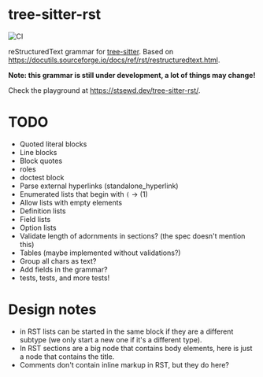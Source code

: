 # tree-sitter-rst

![CI](https://github.com/stsewd/tree-sitter-rst/workflows/CI/badge.svg)

reStructuredText grammar for [tree-sitter](https://tree-sitter.github.io/tree-sitter/).
Based on <https://docutils.sourceforge.io/docs/ref/rst/restructuredtext.html>.

**Note: this grammar is still under development, a lot of things may change!**

Check the playground at <https://stsewd.dev/tree-sitter-rst/>.

# TODO

- Quoted literal blocks
- Line blocks
- Block quotes
- roles
- doctest block
- Parse external hyperlinks (standalone_hyperlink)
- Enumerated lists that begin with `(` -> (1)
- Allow lists with empty elements
- Definition lists
- Field lists
- Option lists
- Validate length of adornments in sections? (the spec doesn't mention this)
- Tables (maybe implemented without validations?)
- Group all chars as text?
- Add fields in the grammar?
- tests, tests, and more tests!

# Design notes

- in RST lists can be started in the same block if they are a different subtype
  (we only start a new one if it's a different type).
- In RST sections are a big node that contains body elements, here is just a node that contains the title.
- Comments don't contain inline markup in RST, but they do here?
